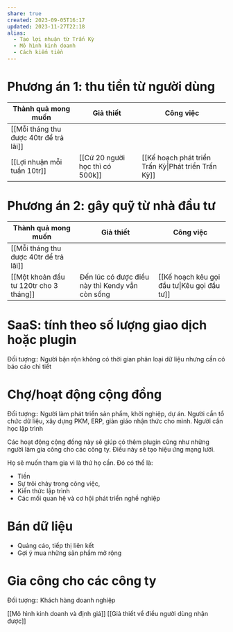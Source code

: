 ```yaml
---
share: true
created: 2023-09-05T16:17
updated: 2023-11-27T22:18
alias:
  - Tạo lợi nhuận từ Trấn Kỳ
  - Mô hình kinh doanh
  - Cách kiếm tiền
---
```


# Phương án 1: thu tiền từ người dùng
| Thành quả mong muốn                    | Giả thiết                       | Công việc                                           |
| -------------------------------------- | ------------------------------- | --------------------------------------------------- |
| [[Mỗi tháng thu được 40tr để trả lãi]] |                                 |                                                     |
| [[Lợi nhuận mỗi tuần 10tr]]     | [[Cứ 20 người học thì có 500k]] | [[Kế hoạch phát triển Trấn Kỳ\|Phát triển Trấn Kỳ]] |

# Phương án 2: gây quỹ từ nhà đầu tư
| Thành quả mong muốn                    | Giả thiết                                       | Công việc                                   |
| -------------------------------------- | ----------------------------------------------- | ------------------------------------------- |
| [[Mỗi tháng thu được 40tr để trả lãi]] |                                                 |                                             |
| [[Một khoản đầu tư 120tr cho 3 tháng]] | Đến lúc có được điều này thì Kendy vẫn còn sống | [[Kế hoạch kêu gọi đầu tư\|Kêu gọi đầu tư]] |

# SaaS: tính theo số lượng giao dịch hoặc plugin
Đối tượng:: Người bận rộn không có thời gian phân loại dữ liệu nhưng cần có báo cáo chi tiết

# Chợ/hoạt động cộng đồng
Đối tượng:: Người làm phát triển sản phẩm, khởi nghiệp, dự án. Người cần tổ chức dữ liệu, xây dựng PKM, ERP, giàn giáo nhận thức cho mình. Người cần học lập trình

Các hoạt động cộng đồng này sẽ giúp có thêm plugin cũng như những người làm gia công cho các công ty. Điều này sẽ tạo hiệu ứng mạng lưới. 

Họ sẽ muốn tham gia vì là thứ họ cần. Đó có thể là:
- Tiền
- Sự trôi chảy trong công việc,
- Kiến thức lập trình
- Các mối quan hệ và cơ hội phát triển nghề nghiệp

# Bán dữ liệu
- Quảng cáo, tiếp thị liên kết
- Gợi ý mua những sản phẩm mở rộng

# Gia công cho các công ty
Đối tượng:: Khách hàng doanh nghiệp

[[Mô hình kinh doanh và định giá]]
[[Giả thiết về điều người dùng nhận được]]
